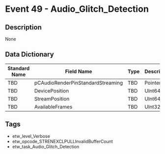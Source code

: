 # Event 49 - Audio_Glitch_Detection

## Description
None

## Data Dictionary
|Standard Name|Field Name|Type|Description|Sample Value|
|---|---|---|---|---|
|TBD|pCAudioRenderPinStandardStreaming|TBD|Pointer|None|None|
|TBD|DevicePosition|TBD|UInt64|None|None|
|TBD|StreamPosition|TBD|UInt64|None|None|
|TBD|AvailableFrames|TBD|UInt32|None|None|

## Tags
* etw_level_Verbose
* etw_opcode_STRENEXCLPULLInvalidBufferCount
* etw_task_Audio_Glitch_Detection